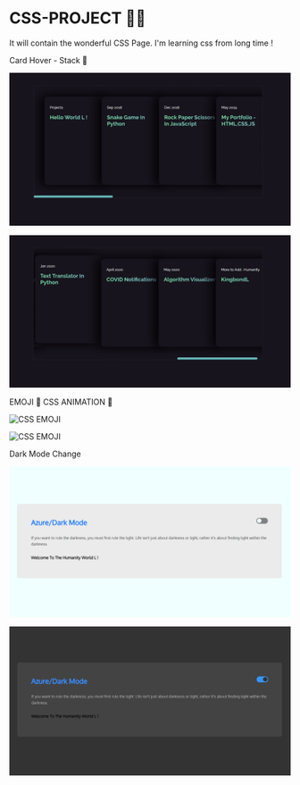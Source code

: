 # CSS-PROJECT 👨‍💻
It will contain the wonderful CSS Page. I'm learning css from long time !

Card Hover - Stack 🌻 

![Output/Cardhoverstack](Output/cardhoverstack.png)

![Output/Cardhoverstack1](Output/cardhoverstack1.png)

EMOJI 🌻 CSS ANIMATION 🚀

![CSS EMOJI](https://i.imgur.com/21A9uKl.png)

![CSS EMOJI](https://i.imgur.com/ObqFtlC.png)

Dark Mode Change 

![Output/Darkmodechange](Output/darkmodechange.png)

![Output/Darkmodechange1](Output/darkmodechange1.png)
